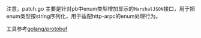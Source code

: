 注意，patch.go 主要是针对pb中enum类型增加显示的`MarshalJSON`接口，用于把enum类型按string序列化，用于适配http-arpc的enum处理行为。

工具参考[golang/protobuf](https://github.com/golang/protobuf)

